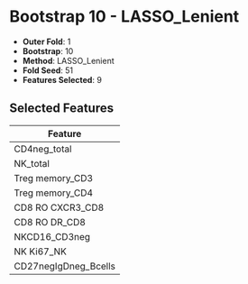 # Bootstrap 10 - LASSO_Lenient

- **Outer Fold**: 1
- **Bootstrap**: 10
- **Method**: LASSO_Lenient
- **Fold Seed**: 51
- **Features Selected**: 9

## Selected Features

| Feature |
|---------|
| CD4neg_total |
| NK_total |
| Treg memory_CD3 |
| Treg memory_CD4 |
| CD8 RO CXCR3_CD8 |
| CD8 RO DR_CD8 |
| NKCD16_CD3neg |
| NK Ki67_NK |
| CD27negIgDneg_Bcells |
